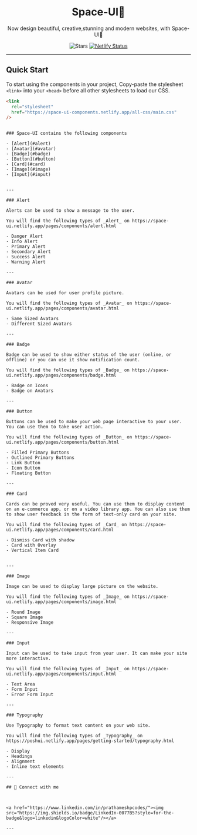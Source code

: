 <div align="center">

# Space-UI🚀

Now design beautiful, creative,stunning and modern websites, with Space-UI🚀

![Stars](https://img.shields.io/github/stars/prathameshpcodes/Space-UI-Documentation)
[![Netlify Status](https://api.netlify.com/api/v1/badges/a1fe7d1f-75e9-4c30-bd3a-8df76d74c08c/deploy-status)](https://app.netlify.com/sites/space-ui/deploys)

</div>

---

## Quick Start

To start using the components in your project, Copy-paste the stylesheet `<link>` into your `<head>` before all other stylesheets to load our CSS.

```html
<link
  rel="stylesheet"
  href="https://space-ui-components.netlify.app/all-css/main.css"
/>
```

```

### Space-UI contains the following components

- [Alert](#alert)
- [Avatar](#avatar)
- [Badge](#badge)
- [Button](#button)
- [Card](#card)
- [Image](#image)
- [Input](#input)


---

### Alert

Alerts can be used to show a message to the user.

You will find the following types of _Alert_ on https://space-ui.netlify.app/pages/components/alert.html

- Danger Alert
- Info Alert
- Primary Alert
- Secondary Alert
- Success Alert
- Warning Alert

---

### Avatar

Avatars can be used for user profile picture.

You will find the following types of _Avatar_ on https://space-ui.netlify.app/pages/components/avatar.html

- Same Sized Avatars
- Different Sized Avatars

---

### Badge

Badge can be used to show either status of the user (online, or offline) or you can use it show notification count.

You will find the following types of _Badge_ on https://space-ui.netlify.app/pages/components/badge.html

- Badge on Icons
- Badge on Avatars

---

### Button

Buttons can be used to make your web page interactive to your user. You can use them to take user action.

You will find the following types of _Button_ on https://space-ui.netlify.app/pages/components/button.html

- Filled Primary Buttons
- Outlined Primary Buttons
- Link Button
- Icon Button
- Floating Button

---

### Card

Cards can be proved very useful. You can use them to display content on an e-commerce app, or on a video library app. You can also use them to show user feedback in the form of text-only card on your site.

You will find the following types of _Card_ on https://space-ui.netlify.app/pages/components/card.html

- Dismiss Card with shadow
- Card with Overlay
- Vertical Item Card


---

### Image

Image can be used to display large picture on the website.

You will find the following types of _Image_ on https://space-ui.netlify.app/pages/components/image.html

- Round Image
- Square Image
- Responsive Image

---

### Input

Input can be used to take input from your user. It can make your site more interactive.

You will find the following types of _Input_ on https://space-ui.netlify.app/pages/components/input.html

- Text Area
- Form Input
- Error Form Input

---

### Typography

Use Typography to format text content on your web site.

You will find the following types of _Typography_ on https://poshui.netlify.app/pages/getting-started/typography.html

- Display
- Headings
- Alignment
- Inline text elements

---

## 📧 Connect with me



<a href="https://www.linkedin.com/in/prathameshpcodes/"><img src="https://img.shields.io/badge/LinkedIn-0077B5?style=for-the-badge&logo=linkedin&logoColor=white"/></a>

---



```
